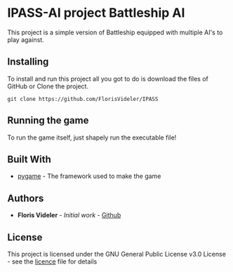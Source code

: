# IPASS-AI project Battleship AI

This project is a simple version of Battleship equipped with multiple AI's to play against.

## Installing

To install and run this project all you got to do is download the files of GitHub or Clone the project.

```
git clone https://github.com/FlorisVideler/IPASS
```

## Running the game

To run the game itself, just shapely run the executable file!

## Built With

* [pygame](https://www.pygame.org/) - The framework used to make the game

## Authors

* **Floris Videler** - *Initial work* - [Github](https://github.com/FlorisVideler)

## License

This project is licensed under the GNU General Public License v3.0 License - see the [licence](licence) file for details
